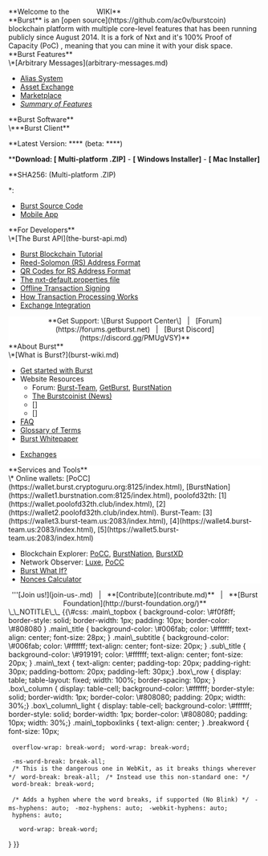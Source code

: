 <languages/> <translate>

<div class="main_topbox">
<div class="main_title">
**Welcome to the <span style="color:#ffffff">BURST</span> WIKI**

</div>
<div class="main_text">
**Burst** is an [open source](https://github.com/ac0v/burstcoin) blockchain platform with multiple core-level features that has been running publicly since August 2014. It is a fork of Nxt and it's 100% Proof of Capacity (PoC) , meaning that you can mine it with your disk space.

</div>
<div class="box_row">
<div class="box_column">
<div class="main_subtitle">
**Burst Features**

</div>
\*[Arbitrary Messages](arbitrary-messages.md)

-   [Alias System](alias-system.md)
-   [Asset Exchange](asset-exchange.md)
-   [Marketplace](marketplace.md)
-   [*Summary of Features*](current-features.md)

</div>
<div class="box_column">
<div class="main_subtitle">
**Burst Software**

</div>
\***Burst Client**

\*\*Latest Version: **** (beta: ****)

\*\***Download: \[ Multi-platform .ZIP\]** - **\[ Windows Installer\]** - **\[ Mac Installer\]**

\*\*SHA256: (Multi-platform .ZIP)

\*:<span class="breakword"></span>

-   [Burst Source Code](https://github.com/ac0v/burstcoin)
-   [Mobile App](mobile-app.md)

</div>
<div class="box_column">
<div class="main_subtitle">
**For Developers**

</div>
\*[The Burst API](the-burst-api.md)

-   [Burst Blockchain Tutorial](burst-blockchain-tutorial.md)
-   [Reed-Solomon (RS) Address Format](rs-address-format.md)
-   [QR Codes for RS Address Format](qr-codes-for-rs-address-format.md)
-   [The nxt-default.properties file](nxt-default-properties-configuration-file.md)
-   [Offline Transaction Signing](offline-transaction-signing.md)
-   [How Transaction Processing Works](how-tx-processing-works.md)
-   [Exchange Integration](exchange-integration.md)

</div>
</div>
<div class="box_row">
<div class="box_column_light" style="background-color: #ffffff; text-align:center;">
**Get Support: \[Burst Support Center\]   |   [Forum](https://forums.getburst.net)   |   [Burst Discord](https://discord.gg/PMUgVSY)**

</div>
</div>
<div class="box_row">
<div class="box_column" style="background-color: #ffffff;">
<div class="sub_title">
**About Burst**

</div>
\*[What is Burst?](burst-wiki.md)

-   [Get started with Burst](getting-started.md)
-   Website Resources
    -   Forum: [Burst-Team](http://burst-team.us/), [GetBurst](https://forums.getburst.net/), [BurstNation](https://www.burstnation.com/)
    -   [The Burstcoinist (News)](https://www.burstcoin.ist/)
    -   \[\]
    -   \[\]
-   [FAQ](faq.md)
-   [Glossary of Terms](glossary.md)
-   [Burst Whitepaper](whitepaper-burst.md)

<!-- -->

-   [Exchanges](exchanges.md)

</div>
<div class="box_column" style="background-color: #ffffff;">
<div class="sub_title">
**Services and Tools**

</div>
\* Online wallets: [PoCC](https://wallet.burst.cryptoguru.org:8125/index.html), [BurstNation](https://wallet1.burstnation.com:8125/index.html), poolofd32th: [1](https://wallet.poolofd32th.club/index.html), [2](https://wallet2.poolofd32th.club/index.html). Burst-Team: [3](https://wallet3.burst-team.us:2083/index.html), [4](https://wallet4.burst-team.us:2083/index.html), [5](https://wallet5.burst-team.us:2083/index.html)

-   Blockchain Explorer: [PoCC](https://explore.burst.cryptoguru.org/), [BurstNation](http://x.burstnation.com/), [BurstXD](http://burstxd.com/blocks/)
-   Network Observer: [Luxe](http://burstcoin.cc/), [PoCC](https://explore.burst.cryptoguru.org/tool/observe)
-   [Burst What If?](http://whatif.burstnation.com/)
-   [Nonces Calculator](http://heartofthetempest.tk/index.php/burst/nonces-calculator/)

</div>
</div>
<div id="main_topboxlinks">
<center>
'''[Join us!](join-us-.md)   |   **[Contribute](contribute.md)**   |   **[Burst Foundation](http://burst-foundation.org/)**

</center>
</div>
</div>
</translate> \_\_NOTITLE\_\_ {{\#css: .main\_topbox { background-color: \#f0f8ff; border-style: solid; border-width: 1px; padding: 10px; border-color: \#808080 } .main\_title { background-color: \#006fab; color: \#ffffff; text-align: center; font-size: 28px; } .main\_subtitle { background-color: \#006fab; color: \#ffffff; text-align: center; font-size: 20px; } .sub\_title { background-color: \#919191; color: \#ffffff; text-align: center; font-size: 20px; } .main\_text { text-align: center; padding-top: 20px; padding-right: 30px; padding-bottom: 20px; padding-left: 30px;} .box\_row { display: table; table-layout: fixed; width: 100%; border-spacing: 10px; } .box\_column { display: table-cell; background-color: \#ffffff; border-style: solid; border-width: 1px; border-color: \#808080; padding: 20px; width: 30%;} .box\_column\_light { display: table-cell; background-color: \#ffffff; border-style: solid; border-width: 1px; border-color: \#808080; padding: 10px; width: 30%;} .main\_topboxlinks { text-align: center; } .breakword { font-size: 10px;

` overflow-wrap: break-word;`
` word-wrap: break-word;`

` -ms-word-break: break-all;`
` /* This is the dangerous one in WebKit, as it breaks things wherever */`
` word-break: break-all;`
` /* Instead use this non-standard one: */`
` word-break: break-word;`

` /* Adds a hyphen where the word breaks, if supported (No Blink) */`
` -ms-hyphens: auto;`
` -moz-hyphens: auto;`
` -webkit-hyphens: auto;`
` hyphens: auto;`

`   word-wrap: break-word;`

} }}
